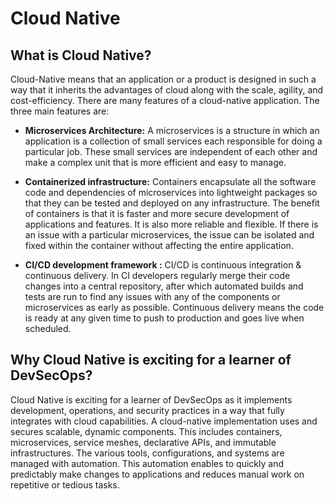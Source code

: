 # Cloud Native

## What is Cloud Native?

Cloud-Native means that an application or a product is designed in such a way that it inherits the advantages of cloud along with the scale, agility, and cost-efficiency. There are many features of a cloud-native application. The three main features are:

* **Microservices Architecture:** A microservices is a structure in which an application is a collection of small services each responsible for doing a particular job. These small services are independent of each other and make a complex unit that is more efficient and easy to manage.

* **Containerized infrastructure:** Containers encapsulate all the software code and dependencies of microservices into lightweight packages so that they can be tested and deployed on any infrastructure. The benefit of containers is that it is faster and more secure development of applications and features. It is also more reliable and flexible. If there is an issue with a particular microservices, the issue can be isolated and fixed within the container without affecting the entire application.

* **CI/CD development framework :** CI/CD is continuous integration & continuous delivery. In CI developers regularly merge their code changes into a central repository, after which automated builds and tests are run to find any issues with any of the components or microservices as early as possible. Continuous delivery means the code is ready at any given time to push to production and goes live when scheduled.

## Why Cloud Native is exciting for a learner of DevSecOps?

Cloud Native is exciting for a learner of DevSecOps as it implements development, operations, and security practices in a way that fully integrates with cloud capabilities. A cloud-native implementation uses and secures scalable, dynamic components. This includes containers, microservices, service meshes, declarative APIs, and immutable infrastructures. The various tools, configurations, and systems are managed with automation. This automation enables to quickly and predictably make changes to applications and reduces manual work on repetitive or tedious tasks. 
